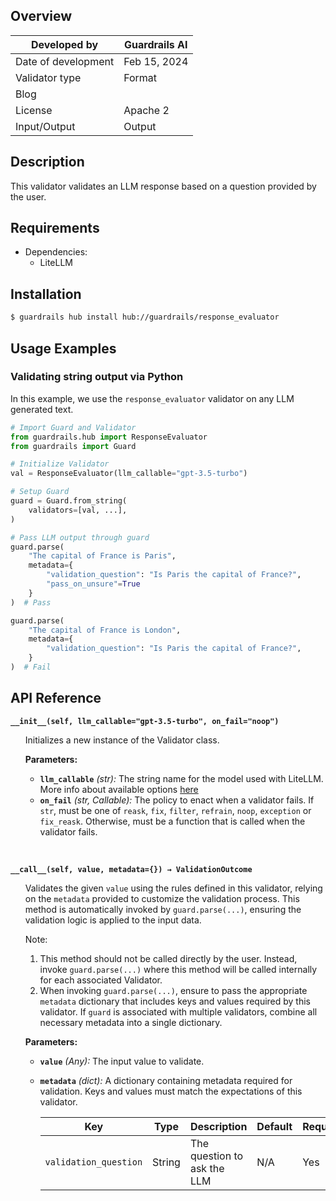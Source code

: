 ## Overview

| Developed by | Guardrails AI |
| --- | --- |
| Date of development | Feb 15, 2024 |
| Validator type | Format |
| Blog |  |
| License | Apache 2 |
| Input/Output | Output |

## Description

This validator validates an LLM response based on a question provided by the user.

## Requirements
- Dependencies:
    - LiteLLM

## Installation

```bash
$ guardrails hub install hub://guardrails/response_evaluator
```

## Usage Examples

### Validating string output via Python

In this example, we use the `response_evaluator` validator on any LLM generated text.

```python
# Import Guard and Validator
from guardrails.hub import ResponseEvaluator
from guardrails import Guard

# Initialize Validator
val = ResponseEvaluator(llm_callable="gpt-3.5-turbo")

# Setup Guard
guard = Guard.from_string(
    validators=[val, ...],
)

# Pass LLM output through guard
guard.parse(
    "The capital of France is Paris", 
    metadata={
        "validation_question": "Is Paris the capital of France?", 
        "pass_on_unsure"=True
    }
)  # Pass

guard.parse(
    "The capital of France is London", 
    metadata={
        "validation_question": "Is Paris the capital of France?", 
    }
)  # Fail

```

## API Reference

**`__init__(self, llm_callable="gpt-3.5-turbo", on_fail="noop")`**
<ul>

Initializes a new instance of the Validator class.

**Parameters:**

- **`llm_callable`** *(str):* The string name for the model used with LiteLLM. More info about available options [here](https://docs.litellm.ai/docs/completion/input)
- **`on_fail`** *(str, Callable):* The policy to enact when a validator fails. If `str`, must be one of `reask`, `fix`, `filter`, `refrain`, `noop`, `exception` or `fix_reask`. Otherwise, must be a function that is called when the validator fails.

</ul>

<br>

**`__call__(self, value, metadata={}) → ValidationOutcome`**

<ul>

Validates the given `value` using the rules defined in this validator, relying on the `metadata` provided to customize the validation process. This method is automatically invoked by `guard.parse(...)`, ensuring the validation logic is applied to the input data.

Note:

1. This method should not be called directly by the user. Instead, invoke `guard.parse(...)` where this method will be called internally for each associated Validator.
2. When invoking `guard.parse(...)`, ensure to pass the appropriate `metadata` dictionary that includes keys and values required by this validator. If `guard` is associated with multiple validators, combine all necessary metadata into a single dictionary.

**Parameters:**

- **`value`** *(Any):* The input value to validate.
- **`metadata`** *(dict):* A dictionary containing metadata required for validation. Keys and values must match the expectations of this validator.
    
    
    | Key | Type | Description | Default | Required |
    | --- | --- | --- | --- | --- |
    | `validation_question` | String | The question to ask the LLM | N/A | Yes |

</ul>
